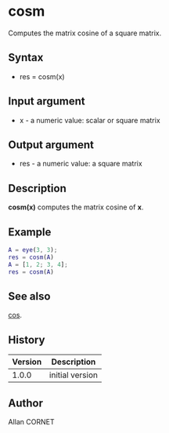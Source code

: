 # cosm

Computes the matrix cosine of a square matrix.

## Syntax

- res = cosm(x)

## Input argument

- x - a numeric value: scalar or square matrix

## Output argument

- res - a numeric value: a square matrix

## Description

<b>cosm(x)</b> computes the matrix cosine of <b>x</b>.

## Example

```matlab
A = eye(3, 3);
res = cosm(A)
A = [1, 2; 3, 4];
res = cosm(A)
```

## See also

[cos](cos.md).

## History

| Version | Description     |
| ------- | --------------- |
| 1.0.0   | initial version |

## Author

Allan CORNET
